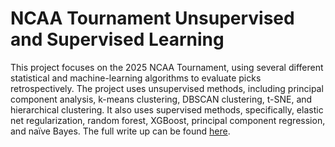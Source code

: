 # NCAA Tournament Unsupervised and Supervised Learning
This project focuses on the 2025 NCAA Tournament, using several different statistical and machine-learning algorithms to evaluate picks retrospectively. The project uses unsupervised methods, including principal component analysis, k-means clustering, DBSCAN clustering, t-SNE, and hierarchical clustering. It also uses supervised methods, specifically, elastic net regularization, random forest, XGBoost, principal component regression, and naïve Bayes. The full write up can be found [here](Project2.pdf).
